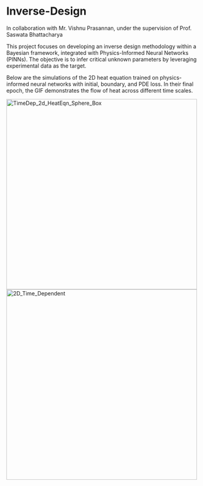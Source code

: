 # Inverse-Design

In collaboration with Mr. Vishnu Prasannan, under the supervision of Prof. Saswata Bhattacharya

This project focuses on developing an inverse design methodology within a Bayesian framework, integrated with Physics-Informed Neural Networks (PINNs). The objective is to infer critical unknown parameters by leveraging experimental data as the target.

Below are the simulations of the 2D heat equation trained on physics-informed neural networks with initial, boundary, and PDE loss. In their final epoch, the GIF demonstrates the flow of heat across different time scales.

<img src="https://github.com/user-attachments/assets/b53a3291-5cf7-4613-8f29-ed24bf8edc04" alt="TimeDep_2d_HeatEqn_Sphere_Box" width="500" height="500" />

<img src="https://github.com/user-attachments/assets/a97e0ed9-787f-41a7-9130-5d2e9b82d1f2" alt="2D_Time_Dependent" width="500" height="500" />



